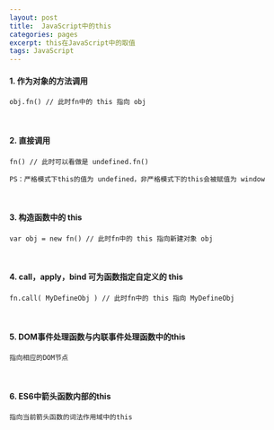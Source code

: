 ```yaml
---
layout: post
title:  JavaScript中的this
categories: pages
excerpt: this在JavaScript中的取值
tags: JavaScript
---
```


#### 1. 作为对象的方法调用
    obj.fn() // 此时fn中的 this 指向 obj    

<br>

#### 2. 直接调用
    fn() // 此时可以看做是 undefined.fn()       

    PS：严格模式下this的值为 undefined，非严格模式下的this会被赋值为 window

<br>

#### 3. 构造函数中的 this
    var obj = new fn() // 此时fn中的 this 指向新建对象 obj

<br>

#### 4. call，apply，bind 可为函数指定自定义的 this
    fn.call( MyDefineObj ) // 此时fn中的 this 指向 MyDefineObj

<br>

#### 5. DOM事件处理函数与内联事件处理函数中的this
    指向相应的DOM节点

<br>

#### 6. ES6中箭头函数内部的this
    指向当前箭头函数的词法作用域中的this
